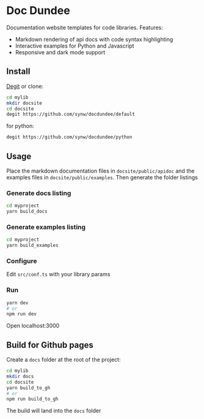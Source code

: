 # Doc Dundee

Documentation website templates for code libraries. Features:

 - Markdown rendering of api docs with code syntax highlighting
 - Interactive examples for Python and Javascript
 - Responsive and dark mode support

 ## Install

[Degit](https://github.com/Rich-Harris/degit) or clone:

 ```bash
cd mylib
mkdir docsite
cd docsite
degit https://github.com/synw/docdundee/default
 ```

for python:

 ```bash
degit https://github.com/synw/docdundee/python
 ```
## Usage

Place the markdown documentation files in `docsite/public/apidoc` and the examples files
in `docsite/public/examples`. Then generate the folder listings

### Generate docs listing

```bash
cd myproject
yarn build_docs
```

### Generate examples listing

```bash
cd myproject
yarn build_examples
```

### Configure

Edit `src/conf.ts` with your library params

### Run

```bash
yarn dev
# or
npm run dev
```

Open localhost:3000

## Build for Github pages

Create a `docs` folder at the root of the project:

```bash
cd mylib
mkdir docs
cd docsite
yarn build_to_gh
# or
npm run build_to_gh
```

The build will land into the `docs` folder

